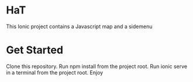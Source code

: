 # HaT
  This Ionic project contains a Javascript map and a sidemenu 
# Get Started
Clone this repository.
Run npm install from the project root.
Run ionic serve in a terminal from the project root.
Enjoy
